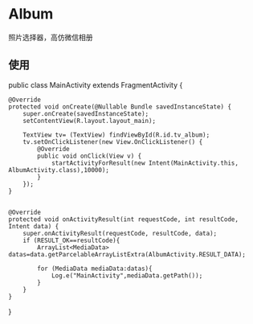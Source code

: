 # Album

照片选择器，高仿微信相册

使用
----


public class MainActivity extends FragmentActivity {

    @Override
    protected void onCreate(@Nullable Bundle savedInstanceState) {
        super.onCreate(savedInstanceState);
        setContentView(R.layout.layout_main);

        TextView tv= (TextView) findViewById(R.id.tv_album);
        tv.setOnClickListener(new View.OnClickListener() {
            @Override
            public void onClick(View v) {
                startActivityForResult(new Intent(MainActivity.this, AlbumActivity.class),10000);
            }
        });
    }


    @Override
    protected void onActivityResult(int requestCode, int resultCode, Intent data) {
        super.onActivityResult(requestCode, resultCode, data);
        if (RESULT_OK==resultCode){
            ArrayList<MediaData> datas=data.getParcelableArrayListExtra(AlbumActivity.RESULT_DATA);

            for (MediaData mediaData:datas){
                Log.e("MainActivity",mediaData.getPath());
            }
        }
    }
}

